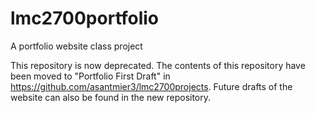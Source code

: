 # lmc2700portfolio
A portfolio website class project

This repository is now deprecated.
The contents of this repository have been moved to "Portfolio First Draft" in https://github.com/asantmier3/lmc2700projects.
Future drafts of the website can also be found in the new repository.
